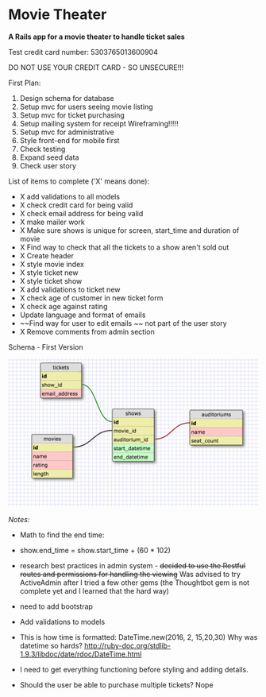 # Movie Theater

**A Rails app for a movie theater to handle ticket sales**

Test credit card number: 5303765013600904

DO NOT USE YOUR CREDIT CARD - SO UNSECURE!!!

First Plan:

1. Design schema for database
2. Setup mvc for users seeing movie listing
3. Setup mvc for ticket purchasing
4. Setup mailing system for receipt
Wireframing!!!!!
3. Setup mvc for administrative
4. Style front-end for mobile first
5. Check testing
6. Expand seed data
7. Check user story

List of items to complete ('X' means done):

* X add validations to all models
* X check credit card for being valid
* X check email address for being valid
* X make mailer work
* X Make sure shows is unique for screen, start_time and duration of movie
* X Find way to check that all the tickets to a show aren't sold out
* X Create header
* X style movie index
* X style ticket new
* X style ticket show
* X add validations to ticket new
* X check age of customer in new ticket form
* X check age against rating
* Update language and format of emails
* ~~Find way for user to edit emails ~~ not part of the user story
* X Remove comments from admin section







Schema - First Version

![schema](schema.png) 


*Notes:*

* Math to find the end time:

* show.end_time =  show.start_time + (60 * 102)

* research best practices in admin system - ~~decided to use the Restful routes and permissions for handling the viewing~~ Was advised to try ActiveAdmin after I tried a few other gems (the Thoughtbot gem is not complete yet and I learned that the hard way)

*  need to add bootstrap

* Add validations to models

* This is how time is formatted:  DateTime.new(2016, 2, 15,20,30) Why was datetime so hards? http://ruby-doc.org/stdlib-1.9.3/libdoc/date/rdoc/DateTime.html

* I need to get everything functioning before styling and adding details. 

* Should the user be able to purchase multiple tickets? Nope







